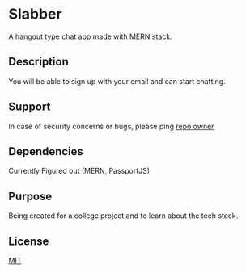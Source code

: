 # Slabber
A hangout type chat app made with MERN stack.

## Description
You will be able to sign up with your email and can start chatting.

## Support
In case of security concerns or bugs, please ping [repo owner](http://github.com/ayagrwl)

## Dependencies
Currently Figured out (MERN, PassportJS)

## Purpose
Being created for a college project and to learn about the tech stack.

## License
[MIT](https://choosealicense.com/licenses/mit/)
